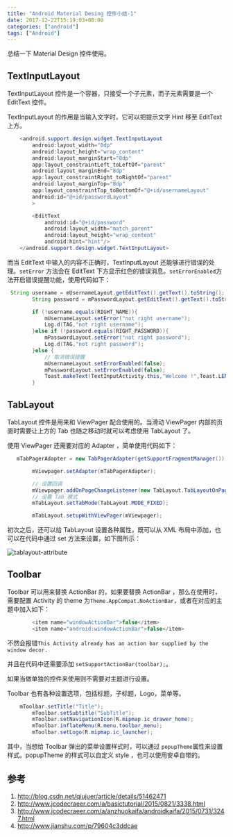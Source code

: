 ```yaml
---
title: "Android Material Desing 控件小结-1"
date: 2017-12-22T15:19:03+08:00
categories: ["android"]
tags: ["Android"]
---
```


总结一下 Material Design 控件使用。

<!--more-->


## TextInputLayout

TextInputLayout 控件是一个容器，只接受一个子元素，而子元素需要是一个 EditText 控件。


TextInputLayout 的作用是当输入文字时，它可以把提示文字 Hint 移至 EditText 上方。

``` java
    <android.support.design.widget.TextInputLayout
        android:layout_width="0dp"
        android:layout_height="wrap_content"
        android:layout_marginStart="8dp"
        app:layout_constraintLeft_toLeftOf="parent"
        android:layout_marginEnd="8dp"
        app:layout_constraintRight_toRightOf="parent"
        android:layout_marginTop="8dp"
        app:layout_constraintTop_toBottomOf="@+id/usernameLayout"
        android:id="@+id/passwordLayout"
        >

        <EditText
            android:id="@+id/password"
            android:layout_width="match_parent"
            android:layout_height="wrap_content"
            android:hint="hint"/>
    </android.support.design.widget.TextInputLayout>
```

而当 EditText 中输入的内容不正确时，TextInputLayout 还能够进行错误的处理。`setError` 方法会在 EditText 下方显示红色的错误消息。`setErrorEnabled`方法开启错误提醒功能，使用代码如下：

``` java
 String username = mUsernameLayout.getEditText().getText().toString();
        String password = mPasswordLayout.getEditText().getText().toString();

        if (!username.equals(RIGHT_NAME)){
            mUsernameLayout.setError("not right username");
            Log.d(TAG,"not right username");
        }else if (!password.equals(RIGHT_PASSWORD)){
            mPasswordLayout.setError("not right password");
            Log.d(TAG,"not right password");
        }else {
            // 取消错误提醒
            mUsernameLayout.setErrorEnabled(false);
            mPasswordLayout.setErrorEnabled(false);
            Toast.makeText(TextInputActivity.this,"Welcome !",Toast.LENGTH_SHORT).show();
        }
```

## TabLayout

TabLayout 控件是用来和 ViewPager 配合使用的。当滑动 ViewPager 内部的页面时需要让上方的 Tab 也随之移动时就可以考虑使用 TabLayout 了。

使用 ViewPager 还需要对应的 Adapter ，简单使用代码如下：

``` java
   mTabPagerAdapter = new TabPagerAdapter(getSupportFragmentManager());

        mViewpager.setAdapter(mTabPagerAdapter);

        // 设置回调
        mViewpager.addOnPageChangeListener(new TabLayout.TabLayoutOnPageChangeListener(mTabLayout));
        // 设置 Tab 模式
        mTabLayout.setTabMode(TabLayout.MODE_FIXED);

        mTabLayout.setupWithViewPager(mViewpager);
```

初次之后，还可以给 TabLayout 设置各种属性，既可以从 XML 布局中添加，也可以在代码中通过 set 方法来设置，如下图所示：


![tablayout-attribute](http://7xqe3m.com1.z0.glb.clouddn.com/blog-tablayout-attribute.png)


## Toolbar

Toolbar 可以用来替换 ActionBar 的，如果要替换 ActionBar ，那么在使用时，需要配置 Activity 的 theme 为`Theme.AppCompat.NoActionBar`，或者在对应的主题中加入如下：
``` java
		<item name="windowActionBar">false</item>
		<item name="android:windowActionBar">false</item>
```

不然会报错`This Activity already has an action bar supplied by the window decor.`

并且在代码中还需要添加 `setSupportActionBar(toolbar);`。

如果当做单独的控件来使用则不需要对主题进行设置。


Toolbar 也有各种设置选项，包括标题，子标题，Logo，菜单等。

``` java
	mToolbar.setTitle("Title");
        mToolbar.setSubtitle("SubTitle");
        mToolbar.setNavigationIcon(R.mipmap.ic_drawer_home);
        mToolbar.inflateMenu(R.menu.toolbar_menu);
        mToolbar.setLogo(R.mipmap.ic_launcher);
```

其中，当想给 Toolbar 弹出的菜单设置样式时，可以通过 `popupTheme`属性来设置样式。popupTheme 的样式可以自定义 style ，也可以使用安卓自带的。



## 参考
1. http://blog.csdn.net/qiujuer/article/details/51462471
2. http://www.jcodecraeer.com/a/basictutorial/2015/0821/3338.html
3. http://www.jcodecraeer.com/a/anzhuokaifa/androidkaifa/2015/0731/3247.html
4. http://www.jianshu.com/p/79604c3ddcae
